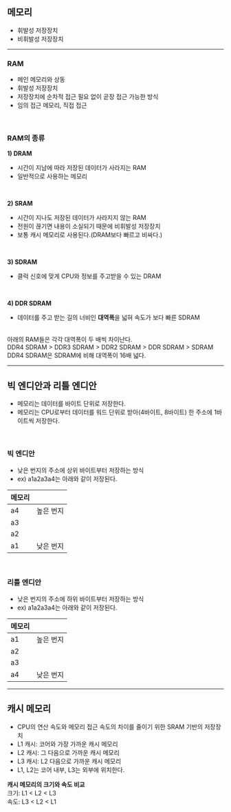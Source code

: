 ## 메모리
- 휘발성 저장장치
- 비휘발성 저장장치
---

### RAM
- 메인 메모리와 상동
- 휘발성 저장장치
- 저장장치에 순차적 접근 필요 없이 곧장 접근 가능한 방식
- 임의 접근 메모리, 직접 접근
<br/>

### RAM의 종류
**1) DRAM**
- 시간이 지남에 따라 저장된 데이터가 사라지는 RAM
- 일반적으로 사용하는 메모리
<br/>

**2) SRAM**
- 시간이 지나도 저장된 데이터가 사라지지 않는 RAM
- 전원이 끊기면 내용이 소실되기 때문에 비휘발성 저장장치
- 보통 캐시 메모리로 사용된다.(DRAM보다 빠르고 비싸다.)
<br/>

**3) SDRAM**
- 클럭 신호에 맞게 CPU와 정보를 주고받을 수 있는 DRAM
<br/>

**4) DDR SDRAM**
- 데이터를 주고 받는 길의 너비인 **대역폭**을 넓혀 속도가 보다 빠른 SDRAM
<br/>
아래의 RAM들은 각각 대역폭이 두 배씩 차이난다. <br/>
DDR4 SDRAM > DDR3 SDRAM > DDR2 SDRAM > DDR SDRAM > SDRAM <br/>
DDR4 SDRAM은 SDRAM에 비해 대역폭이 16배 넓다. <br/>

---

## 빅 엔디안과 리틀 엔디안
- 메모리는 데이터를 바이트 단위로 저장한다.
- 메모리는 CPU로부터 데이터를 워드 단위로 받아(4바이트, 8바이트) 한 주소에 1바이트씩 저장한다.
<br/>

### 빅 엔디안
- 낮은 번지의 주소에 상위 바이트부터 저장하는 방식
- ex) a1a2a3a4는 아래와 같이 저장된다. <br/>

| 메모리 |       |
|----|----------|
| a4 | 높은 번지 |
| a3 |           |
| a2 |           |
| a1 | 낮은 번지 |

<br/>

### 리틀 엔디안
- 낮은 번지의 주소에 하위 바이트부터 저장하는 방식
- ex) a1a2a3a4는 아래와 같이 저장된다. <br/>

| 메모리 |       |
|----|----------|
| a1 | 높은 번지 |
| a2 |           |
| a3 |           |
| a4 | 낮은 번지 |
---
## 캐시 메모리
- CPU의 연산 속도와 메모리 접근 속도의 차이를 줄이기 위한 SRAM 기반의 저장장치
- L1 캐시: 코어와 가장 가까운 캐시 메모리
- L2 캐시: 그 다음으로 가까운 캐시 메모리
- L3 캐시: L2 다음으로 가까운 캐시 메모리
- L1, L2는 코어 내부, L3는 외부에 위치한다. <br/>

**캐시 메모리의 크기와 속도 비교** <br/>
크기: L1 < L2 < L3 <br/>
속도: L3 < L2 < L1

















